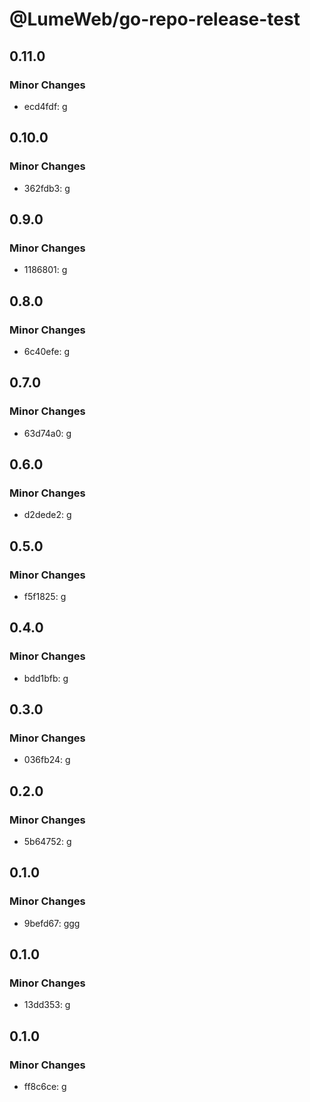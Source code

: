 # @LumeWeb/go-repo-release-test

## 0.11.0

### Minor Changes

- ecd4fdf: g

## 0.10.0

### Minor Changes

- 362fdb3: g

## 0.9.0

### Minor Changes

- 1186801: g

## 0.8.0

### Minor Changes

- 6c40efe: g

## 0.7.0

### Minor Changes

- 63d74a0: g

## 0.6.0

### Minor Changes

- d2dede2: g

## 0.5.0

### Minor Changes

- f5f1825: g

## 0.4.0

### Minor Changes

- bdd1bfb: g

## 0.3.0

### Minor Changes

- 036fb24: g

## 0.2.0

### Minor Changes

- 5b64752: g

## 0.1.0

### Minor Changes

- 9befd67: ggg

## 0.1.0

### Minor Changes

- 13dd353: g

## 0.1.0

### Minor Changes

- ff8c6ce: g
